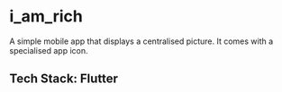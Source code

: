 # i_am_rich
A simple mobile app that displays a centralised picture. It comes with a specialised app icon.

## Tech Stack: Flutter
